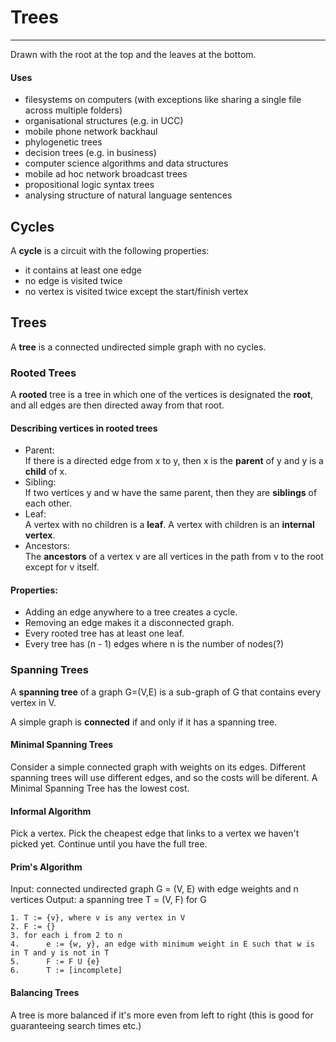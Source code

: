 # Trees

---

Drawn with the root at the top and the leaves at the bottom.

#### Uses

* filesystems on computers (with exceptions like sharing a single file across multiple folders)
* organisational structures (e.g. in UCC)
* mobile phone network backhaul
* phylogenetic trees
* decision trees (e.g. in business)
* computer science algorithms and data structures
* mobile ad hoc network broadcast trees
* propositional logic syntax trees
* analysing structure of natural language sentences

## Cycles

A **cycle** is a circuit with the following properties:

* it contains at least one edge
* no edge is visited twice
* no vertex is visited twice except the start/finish vertex

## Trees

A **tree** is a connected undirected simple graph with no cycles.

### Rooted Trees

A **rooted** tree is a tree in which one of the vertices is designated the **root**, and all edges are then directed away from that root.

#### Describing vertices in rooted trees

* Parent:  
If there is a directed edge from x to y, then x is the **parent** of y and y is a **child** of x.
* Sibling:  
If two vertices y and w have the same parent, then they are **siblings** of each other.
* Leaf:  
A vertex with no children is a **leaf**. A vertex with children is an **internal vertex**.
* Ancestors:  
The **ancestors** of a vertex v are all vertices in the path from v to the root except for v itself.

#### Properties:

* Adding an edge anywhere to a tree creates a cycle.
* Removing an edge makes it a disconnected graph.
* Every rooted tree has at least one leaf.
* Every tree has (n - 1) edges where n is the number of nodes(?)

### Spanning Trees

A **spanning tree** of a graph G=(V,E) is a sub-graph of G that contains every vertex in V.

A simple graph is **connected** if and only if it has a spanning tree.

#### Minimal Spanning Trees

Consider a simple connected graph with weights on its edges. Different spanning trees will use different edges, and so the costs will be diferent. A Minimal Spanning Tree has the lowest cost.

#### Informal Algorithm

Pick a vertex. Pick the cheapest edge that links to a vertex we haven't picked yet.
Continue until you have the full tree.

#### Prim's Algorithm

Input: connected undirected graph G = (V, E) with edge weights and n vertices
Output: a spanning tree T = (V, F) for G

	1. T := {v}, where v is any vertex in V
	2. F := {}
	3. for each i from 2 to n
	4. 		e := {w, y}, an edge with minimum weight in E such that w is in T and y is not in T
	5.		F := F U {e}
	6.		T := [incomplete]

#### Balancing Trees

A tree is more balanced if it's more even from left to right (this is good for guaranteeing search times etc.)
